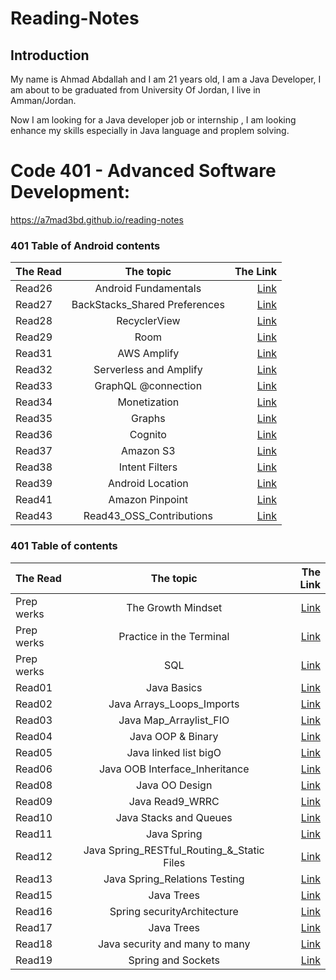 # Reading-Notes

## Introduction
My name is Ahmad Abdallah and I am 21 years old, I am a Java Developer, I  am about to be graduated from University Of Jordan, I live in Amman/Jordan.

Now I am looking for a Java developer job or internship , I am looking enhance my skills especially in Java language and proplem solving.

# Code 401 - Advanced Software Development:

 https://a7mad3bd.github.io/reading-notes

 ### 401 Table of Android contents

| The Read	 |           The topic           |              The Link |
|:----------|:-----------------------------:|----------------------:|
| Read26    |     Android Fundamentals      | [Link](/Read26_Android%20Fundamentals.md) |
| Read27    | BackStacks_Shared Preferences | [Link](/Read27_BackStacks_Shared%20Preferences.md) |
| Read28    |         RecyclerView          | [Link](/Read28_RecyclerView.md) |
| Read29    |             Room              | [Link](/Read29_Room.md) || Read30      | Hash Table | [Link](/Read30_HashTable.md) |
| Read31    |          AWS Amplify          | [Link](/Read31_AWS_Amplify.md)|
| Read32    |    Serverless and Amplify     | [Link](/Read32Serverless_Amplify.md)|
| Read33    |      GraphQL @connection      | [Link](/Read33_GraphQL%40connection.md)|
| Read34    |         Monetization          | [Link](/Read34_Monetization.md)|
| Read35    |            Graphs             | [Link](/Read35_Graph.md)|
| Read36    |            Cognito            | [Link](/Read36_Cognito.md)|
| Read37    |           Amazon S3           | [Link](/Read37_Amazon_S3.md)|
| Read38    |      Intent Filters        | [Link](/Read38_IntentFilters.md)|
| Read39    |       Android Location        | [Link](/Read39_.md)|
| Read41    |        Amazon Pinpoint        | [Link](/Read41.md)|
| Read43    |     Read43_OSS_Contributions        | [Link](/Read43_OSS_Contributions.md)|



### 401 Table of contents

| The Read	      | The topic    |              The Link |
| :---        |:-----------:|----------------------:|
| Prep werks      | The Growth Mindset | [Link](./Read26_Android%Fundamentals.md) |
| Prep werks      | Practice in the Terminal | [Link](./Prep_Terminal.md) |
| Prep werks      | SQL | [Link](./SQL_Prep_challenges/) |
| Read01      | Java Basics | [Link](./Read1_Java_Basics.md) |
| Read02      | Java Arrays_Loops_Imports | [Link](./Read2_Arrays_Loops_Imports.md) |
| Read03      | Java Map_Arraylist_FIO | [Link](./Read3_Map_prematives.md) |
| Read04      | Java OOP & Binary | [Link](./Read4_OOP.md) |
| Read05        | Java linked list bigO | [Link](./Read_linked_list_bigO.md) |
| Read06      | Java OOB Interface_Inheritance | [Link](./Read6_Interface_Inheritance.md) |
| Read08      | Java OO Design | [Link](./Read8_OODesign.md) |
| Read09      | Java Read9_WRRC | [Link](./Read9_WRRC.md) |
| Read10      | Java Stacks and Queues | [Link](./Read10_Stacks%20and%20Queues.md) |
| Read11      | Java Spring | [Link](./Read11_Spring.md) |
| Read12      | Java Spring_RESTful_Routing_&_Static Files | [Link](/Read12_Spring_RESTful.md) |
| Read13      | Java Spring_Relations Testing | [Link](/Read13_relations%20and%20testing.md) |
| Read15      | Java Trees | [Link](/Read15_Trees.md) |
| Read16      | Spring securityArchitecture | [Link](/Read16_securityArchitecture.md) |
| Read17      | Java Trees | [Link](/Read17_Spring_OAuth2.md) |
| Read18      | Java security and many to many | [Link](/Read18.md) |
| Read19      | Spring and Sockets | [Link](/Read19_Spring_Sockets.md) |





